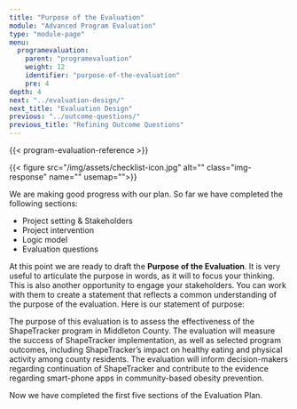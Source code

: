 ```yaml
---
title: "Purpose of the Evaluation"
module: "Advanced Program Evaluation"
type: "module-page"
menu:
  programevaluation:
    parent: "programevaluation"
    weight: 12
    identifier: "purpose-of-the-evaluation"
    pre: 4
depth: 4
next: "../evaluation-design/"
next_title: "Evaluation Design"
previous: "../outcome-questions/"
previous_title: "Refining Outcome Questions"
---
```

<div class="programevaluation">

{{< program-evaluation-reference >}}

<div class="pageblock pull-right">
<div class="caption">
</div>
{{< figure src="/img/assets/checklist-icon.jpg" alt="" class="img-response" name="" usemap="">}}</div><div class="pageblock"><p>We are making good progress with our plan. So far we have completed the following sections:</p>
<ul>
<li>Project setting & Stakeholders</li>
<li>Project intervention</li>
<li>Logic model</li>
<li>Evaluation questions</li>
</ul>
<p>At this point we are ready to draft the <strong>Purpose of the Evaluation</strong>. It is very useful to articulate the purpose in words, as it will to focus your thinking. This is also another opportunity to engage your stakeholders. You can work with them to create a statement that reflects a common understanding of the purpose of the evaluation. Here is our statement of purpose:</p>
</div><div class="pageblock well">
<div class="pullquote"><p>The purpose of this evaluation is to assess the effectiveness of the ShapeTracker program in Middleton County. The evaluation will measure the success of ShapeTracker implementation, as well as selected program outcomes, including ShapeTracker’s impact on healthy eating and physical activity among county residents. The evaluation will inform decision-makers regarding continuation of ShapeTracker and contribute to the evidence regarding smart-phone apps in community-based obesity prevention.</p></div>
</div><div class="pageblock"><p>Now we have completed the first five sections of the Evaluation Plan.</p>
</div></div>